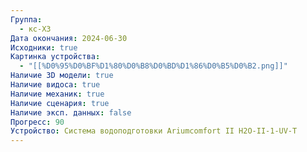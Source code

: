 ```yaml
---
Группа:
  - кс-Х3
Дата окончания: 2024-06-30
Исходники: true
Картинка устройства:
  - "[[%D0%95%D0%BF%D1%80%D0%B8%D0%BD%D1%86%D0%B5%D0%B2.png]]"
Наличие 3D модели: true
Наличие видоса: true
Наличие механик: true
Наличие сценария: true
Наличие эксп. данных: false
Прогресс: 90
Устройство: Система водоподготовки Ariumcomfort II H2O-II-1-UV-T
---
```

